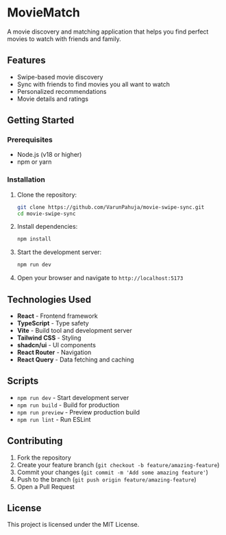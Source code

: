 # MovieMatch

A movie discovery and matching application that helps you find perfect movies to watch with friends and family.

## Features

- Swipe-based movie discovery
- Sync with friends to find movies you all want to watch
- Personalized recommendations
- Movie details and ratings

## Getting Started

### Prerequisites

- Node.js (v18 or higher)
- npm or yarn

### Installation

1. Clone the repository:
   ```bash
   git clone https://github.com/VarunPahuja/movie-swipe-sync.git
   cd movie-swipe-sync
   ```

2. Install dependencies:
   ```bash
   npm install
   ```

3. Start the development server:
   ```bash
   npm run dev
   ```

4. Open your browser and navigate to `http://localhost:5173`

## Technologies Used

- **React** - Frontend framework
- **TypeScript** - Type safety
- **Vite** - Build tool and development server
- **Tailwind CSS** - Styling
- **shadcn/ui** - UI components
- **React Router** - Navigation
- **React Query** - Data fetching and caching

## Scripts

- `npm run dev` - Start development server
- `npm run build` - Build for production
- `npm run preview` - Preview production build
- `npm run lint` - Run ESLint

## Contributing

1. Fork the repository
2. Create your feature branch (`git checkout -b feature/amazing-feature`)
3. Commit your changes (`git commit -m 'Add some amazing feature'`)
4. Push to the branch (`git push origin feature/amazing-feature`)
5. Open a Pull Request

## License

This project is licensed under the MIT License.
